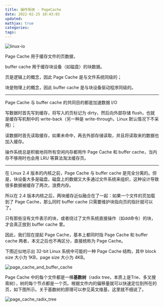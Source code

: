 ```yaml
---
title: 操作系统 - PageCache
date: 2022-02-25 10:43:03
updated:
mathjax: true
categories:
tags: 
---
```


![linux-io](https://img-blog.csdnimg.cn/img_convert/af14c365336b91762e0818c657b29b2f.png)

Page Cache 用于缓存文件的页数据，

buffer cache 用于缓存块设备（如磁盘）的块数据。

页是逻辑上的概念，因此 Page Cache 是与文件系统同级的；

块是物理上的概念，因此 buffer cache 是与块设备驱动程序同级的。

---

Page Cache 与 buffer cache 的共同目的都是加速数据 I/O

写数据时首先写到缓存，将写入的页标记为 dirty，然后向外部存储 flush，也就是缓存写机制中的 write-back（另一种是 write-through，Linux 默认情况下不采用）；

读数据时首先读取缓存，如果未命中，再去外部存储读取，并且将读取来的数据也加入缓存。

操作系统总是积极地将所有空闲内存都用作 Page Cache 和 buffer cache，当内存不够用时也会用 LRU 等算法淘汰缓存页。

---

在 Linux 2.4 版本的内核之前，Page Cache 与 buffer cache 是完全分离的。但是，块设备大多是磁盘，磁盘上的数据又大多通过文件系统来组织，这种设计导致很多数据被缓存了两次，浪费内存。

所以在 2.4 版本内核之后，两块缓存近似融合在了一起：如果一个文件的页加载到了 Page Cache，那么同时 buffer cache 只需要维护块指向页的指针就可以了。

只有那些没有文件表示的块，或者绕过了文件系统直接操作（如dd命令）的块，才会真正放到 buffer cache 里。

因此，我们现在提起 Page Cache，基本上都同时指 Page Cache 和 buffer cache 两者，本文之后也不再区分，直接统称为 Page Cache。

下图近似地示出 32-bit Linux 系统中可能的一种 Page Cache 结构，其中 block size 大小为 1KB，page size 大小为 4KB。

![page_cache_and_buffer_cache](https://img-blog.csdnimg.cn/img_convert/38d0c14994613a0342e0158ec82d04eb.png)

Page Cache 中的每个文件都是一棵**基数树**（radix tree，本质上是Trie、多叉搜索树），树的每个节点都是一个页。根据文件内的偏移量就可以快速定位到所在的页，如下图所示。关于基数树的原理可以参见英文维基，这里就不细说了。

![page_cache_radix_tree](https://img-blog.csdnimg.cn/img_convert/a4763bd4d3d093dc7fee3da90247ba5d.png)